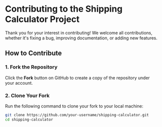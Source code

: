 # Contributing to the Shipping Calculator Project  

Thank you for your interest in contributing! We welcome all contributions, whether it's fixing a bug, improving documentation, or adding new features.  

## How to Contribute  

### 1. Fork the Repository  
Click the **Fork** button on GitHub to create a copy of the repository under your account.  

### 2. Clone Your Fork  
Run the following command to clone your fork to your local machine:  
```bash
git clone https://github.com/your-username/shipping-calculator.git
cd shipping-calculator
